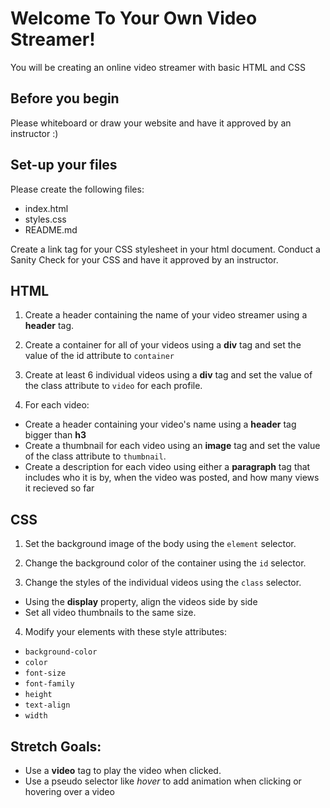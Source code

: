 # Welcome To Your Own Video Streamer!
You will be creating an online video streamer with basic HTML and CSS

## Before you begin
Please whiteboard or draw your website and have it approved by an instructor :)

## Set-up your files
Please create the following files:
- index.html
- styles.css
- README.md

Create a link tag for your CSS stylesheet in your html document. Conduct a Sanity Check for your CSS and have it approved by an instructor.

## HTML
1. Create a header containing the name of your video streamer using a **header** tag.

2. Create a container for all of your videos using a **div** tag and set the value of the id attribute to `container`

3. Create at least 6 individual videos using a **div** tag and set the value of the class attribute to `video` for each profile.

4. For each video:
  - Create a header containing your video's name using a **header** tag bigger than **h3**
  - Create a thumbnail for each video using an **image** tag and set the value of the class attribute to `thumbnail`.
  - Create a description for each video using either a **paragraph** tag that includes who it is by, when the video was posted, and how many views it recieved so far

## CSS
1. Set the background image of the body using the `element` selector.

2. Change the background color of the container using the `id` selector.

3. Change the styles of the individual videos using the `class` selector.
  - Using the **display** property, align the videos side by side
  - Set all video thumbnails to the same size.

4. Modify your elements with these style attributes:
  - `background-color`
  - `color`
  - `font-size`
  - `font-family`
  - `height`
  - `text-align`
  - `width`

## Stretch Goals:
  - Use a **video** tag to play the video when clicked.
  - Use a pseudo selector like *hover* to add animation when clicking or hovering over a video
